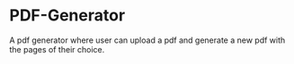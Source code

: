 # PDF-Generator
A pdf generator where user can upload a pdf and generate a new pdf with the pages of their choice.
